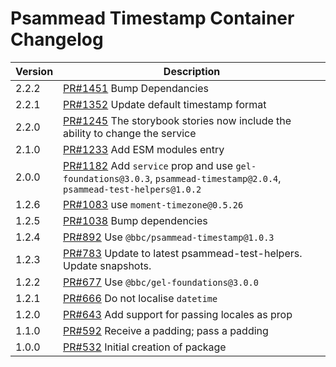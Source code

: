# Psammead Timestamp Container Changelog

<!-- prettier-ignore -->
| Version | Description |
|---------|-------------|
| 2.2.2 | [PR#1451](https://github.com/bbc/psammead/pull/1451) Bump Dependancies |
| 2.2.1 | [PR#1352](https://github.com/bbc/psammead/pull/1352) Update default timestamp format |
| 2.2.0   | [PR#1245](https://github.com/bbc/psammead/pull/1245) The storybook stories now include the ability to change the service |
| 2.1.0 | [PR#1233](https://github.com/bbc/psammead/pull/1233) Add ESM modules entry |
| 2.0.0   | [PR#1182](https://github.com/bbc/psammead/pull/1182) Add `service` prop and use `gel-foundations@3.0.3`, `psammead-timestamp@2.0.4`, `psammead-test-helpers@1.0.2` |
| 1.2.6   | [PR#1083](https://github.com/bbc/psammead/pull/1083) use `moment-timezone@0.5.26` |
| 1.2.5   | [PR#1038](https://github.com/bbc/psammead/pull/1038) Bump dependencies |
| 1.2.4 | [PR#892](https://github.com/bbc/psammead/pull/892) Use `@bbc/psammead-timestamp@1.0.3` |
| 1.2.3 | [PR#783](https://github.com/bbc/psammead/pull/783) Update to latest psammead-test-helpers. Update snapshots. |
| 1.2.2 | [PR#677](https://github.com/bbc/psammead/pull/677) Use `@bbc/gel-foundations@3.0.0` |
| 1.2.1 | [PR#666](https://github.com/bbc/psammead/pull/666) Do not localise `datetime` |
| 1.2.0 | [PR#643](https://github.com/bbc/psammead/pull/643) Add support for passing locales as prop |
| 1.1.0 | [PR#592](https://github.com/bbc/psammead/pull/592) Receive a padding; pass a padding |
| 1.0.0 | [PR#532](https://github.com/bbc/psammead/pull/532) Initial creation of package |
